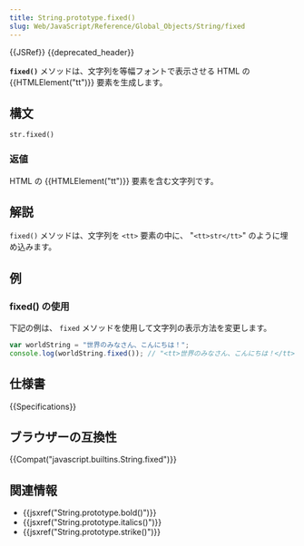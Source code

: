 ```yaml
---
title: String.prototype.fixed()
slug: Web/JavaScript/Reference/Global_Objects/String/fixed
---
```


{{JSRef}} {{deprecated_header}}

**`fixed()`** メソッドは、文字列を等幅フォントで表示させる HTML の {{HTMLElement("tt")}} 要素を生成します。

## 構文

```
str.fixed()
```

### 返値

HTML の {{HTMLElement("tt")}} 要素を含む文字列です。

## 解説

`fixed()` メソッドは、文字列を `<tt>` 要素の中に、 "`<tt>str</tt>`" のように埋め込みます。

## 例

### fixed() の使用

下記の例は、 `fixed` メソッドを使用して文字列の表示方法を変更します。

```js
var worldString = "世界のみなさん、こんにちは！";
console.log(worldString.fixed()); // "<tt>世界のみなさん、こんにちは！</tt>"
```

## 仕様書

{{Specifications}}

## ブラウザーの互換性

{{Compat("javascript.builtins.String.fixed")}}

## 関連情報

- {{jsxref("String.prototype.bold()")}}
- {{jsxref("String.prototype.italics()")}}
- {{jsxref("String.prototype.strike()")}}
